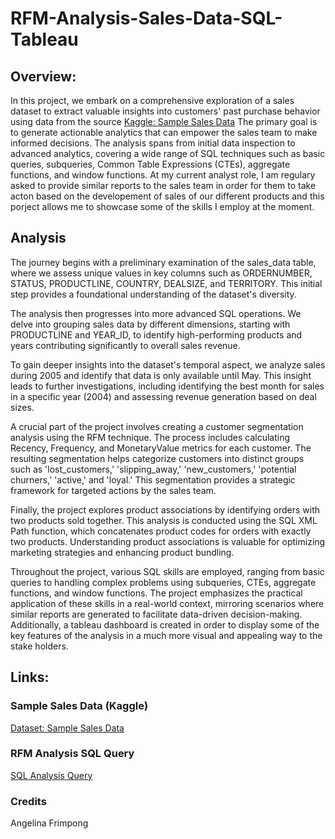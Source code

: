# RFM-Analysis-Sales-Data-SQL-Tableau

## Overview:

In this project, we embark on a comprehensive exploration of a sales dataset to extract valuable insights into customers' past purchase behavior using data from the source [Kaggle: Sample Sales Data](https://www.kaggle.com/datasets/kyanyoga/sample-sales-data) The primary goal is to generate actionable analytics that can empower the sales team to make informed decisions. The analysis spans from initial data inspection to advanced analytics, covering a wide range of SQL techniques such as basic queries, subqueries, Common Table Expressions (CTEs), aggregate functions, and window functions. At my current analyst role, I am regulary asked to provide similar reports to the sales team in order for them to take acton based on the developement of sales of our different products and this porject allows me to showcase some of the skills I employ at the moment.

## Analysis

The journey begins with a preliminary examination of the sales_data table, where we assess unique values in key columns such as ORDERNUMBER, STATUS, PRODUCTLINE, COUNTRY, DEALSIZE, and TERRITORY. This initial step provides a foundational understanding of the dataset's diversity.

The analysis then progresses into more advanced SQL operations. We delve into grouping sales data by different dimensions, starting with PRODUCTLINE and YEAR_ID, to identify high-performing products and years contributing significantly to overall sales revenue.

To gain deeper insights into the dataset's temporal aspect, we analyze sales during 2005 and identify that data is only available until May. This insight leads to further investigations, including identifying the best month for sales in a specific year (2004) and assessing revenue generation based on deal sizes.

A crucial part of the project involves creating a customer segmentation analysis using the RFM technique. The process includes calculating Recency, Frequency, and MonetaryValue metrics for each customer. The resulting segmentation helps categorize customers into distinct groups such as 'lost_customers,' 'slipping_away,' 'new_customers,' 'potential churners,' 'active,' and 'loyal.' This segmentation provides a strategic framework for targeted actions by the sales team.

Finally, the project explores product associations by identifying orders with two products sold together. This analysis is conducted using the SQL XML Path function, which concatenates product codes for orders with exactly two products. Understanding product associations is valuable for optimizing marketing strategies and enhancing product bundling.

Throughout the project, various SQL skills are employed, ranging from basic queries to handling complex problems using subqueries, CTEs, aggregate functions, and window functions. The project emphasizes the practical application of these skills in a real-world context, mirroring scenarios where similar reports are generated to facilitate data-driven decision-making. Additionally, a tableau dashboard is created in order to display some of the key features of the analysis in a much more visual and appealing way to the stake holders.

## Links:
### Sample Sales Data (Kaggle)
[Dataset: Sample Sales Data](https://github.com/FranciscoLoncq/RFM-Analysis-Sales-Data-SQL-Tableau/blob/main/sales_data_sample.csv)

### RFM Analysis SQL Query
[SQL Analysis Query](https://github.com/FranciscoLoncq/RFM-Analysis-Sales-Data-SQL-Tableau/blob/main/SalesData%20Query.sql)

### Credits
Angelina Frimpong
